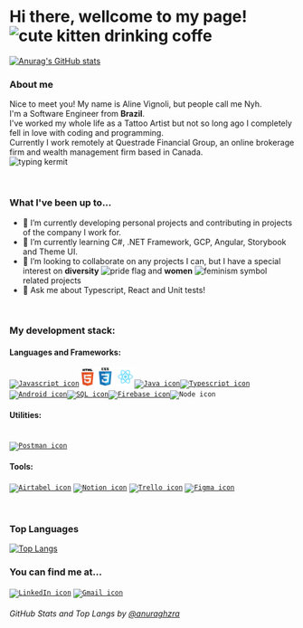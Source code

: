 # Hi there, wellcome to my page! <img src="https://emojis.slackmojis.com/emojis/images/1563481434/6016/meow_coffee.png?1563481434" width="24px" alt="cute kitten drinking coffe"/>

[![Anurag's GitHub stats](https://github-readme-stats.vercel.app/api?username=nyhvignoli&icons=true&count_private=true&theme=tokyonight)](https://github.com/anuraghazra/github-readme-stats)

### About me
<p>
  Nice to meet you! My name is Aline Vignoli, but people call me Nyh.<br>
  I'm a Software Engineer from <b>Brazil</b>.<br/>
  I've worked my whole life as a Tattoo Artist but not so long ago I completely fell in love with coding and programming.<br>
  Currently I work remotely at Questrade Financial Group, an online brokerage firm and wealth management firm based in Canada.<br>
  <img src="https://emojis.slackmojis.com/emojis/images/1608026376/11743/kermit_typing.gif?1608026376" width="32px" alt="typing kermit"/>
</p>
<br>

### What I've been up to...
- 🔭 I’m currently developing personal projects and contributing in projects of the company I work for.
- 🌱 I’m currently learning C#, .NET Framework, GCP, Angular, Storybook and Theme UI.
- 👯 I’m looking to collaborate on any projects I can, but I have a special interest on <b>diversity</b> <img src="https://emojis.slackmojis.com/emojis/images/1588108737/8790/fb-pride.png?1588108737" width="24px" alt="pride flag"/> and <b>women</b> <img src="https://images.emojiterra.com/google/android-oreo/512px/2640.png" width="24px" alt="feminism symbol"/> related projects
- 💬 Ask me about Typescript, React and Unit tests!
<br>

### My development stack:
<h4>Languages and Frameworks:</h4>
<p><code><a target="_blank" rel="noopener noreferrer" href="https://raw.githubusercontent.com/github/explore/80688e429a7d4ef2fca1e82350fe8e3517d3494d/topics/javascript/javascript.png"><img width="30px" src="https://img.icons8.com/color/72/javascript.png" alt="Javascript icon"></a></code><code><a target="_blank" rel="noopener noreferrer" href="https://raw.githubusercontent.com/github/explore/80688e429a7d4ef2fca1e82350fe8e3517d3494d/topics/html/html.png"><img width="30px" " src="https://raw.githubusercontent.com/github/explore/80688e429a7d4ef2fca1e82350fe8e3517d3494d/topics/html/html.png" alt="HTML5 icon"></a></code><code><a target="_blank" rel="noopener noreferrer" href="https://raw.githubusercontent.com/github/explore/80688e429a7d4ef2fca1e82350fe8e3517d3494d/topics/css/css.png"><img height="32" src="https://raw.githubusercontent.com/github/explore/80688e429a7d4ef2fca1e82350fe8e3517d3494d/topics/css/css.png" alt="CSS3 icon" style="max-width:100%;"></a></code>
<code><a target="_blank" rel="noopener noreferrer" href="https://raw.githubusercontent.com/github/explore/80688e429a7d4ef2fca1e82350fe8e3517d3494d/topics/react/react.png"><img height="32" src="https://raw.githubusercontent.com/github/explore/80688e429a7d4ef2fca1e82350fe8e3517d3494d/topics/react/react.png" alt="React icon" style="max-width:100%;"></a></code><code><a target="_blank" rel="noopener noreferrer" href="https://img.icons8.com/color/2x/java-coffee-cup-logo.png"><img width="32px" src="https://img.icons8.com/color/2x/java-coffee-cup-logo.png" alt="Java icon"></a></code><code><a target="_blank" rel="noopener noreferrer" href="https://upload.wikimedia.org/wikipedia/commons/thumb/4/4c/Typescript_logo_2020.svg/1200px-Typescript_logo_2020.svg.png"><img width="28px" src="https://upload.wikimedia.org/wikipedia/commons/thumb/4/4c/Typescript_logo_2020.svg/1200px-Typescript_logo_2020.svg.png" alt="Typescript icon"></a></code>
<code><a target="_blank" rel="noopener noreferrer" href="https://img.icons8.com/color/2x/android-os.png"><img height="32" src="https://img.icons8.com/color/2x/android-os.png" alt="Android icon"></a></code><code><a target="_blank" rel="noopener noreferrer" href="https://img.icons8.com/officexs/72/sql.png"><img width="30px" src="https://img.icons8.com/officexs/72/sql.png" alt="SQL icon" style="max-width:100%;"></a></code><code><a target="_blank" rel="noopener noreferrer" href="https://img.icons8.com/color/2x/google-firebase-console.png"><img height="32" src="https://img.icons8.com/color/2x/google-firebase-console.png" alt="Firebase icon" style="max-width:100%;"></a></code><code><img width="30px" src="https://icon-library.com/images/node-js-icon/node-js-icon-8.jpg" alt="Node icon"></a></code>
</p>

<h4>Utilities:</h4>
<p>
<code>
<a target="_blank" rel="noopener noreferrer" href="https://www.postman.com/"><img height="32" src="https://user-images.githubusercontent.com/2676579/34940598-17cc20f0-f9be-11e7-8c6d-f0190d502d64.png" alt="Postman icon" style="max-width: 50%;"></a>
</code></p>

<h4>Tools:</h4>
<p>
<code><a target="_blank" rel="noopener noreferrer" href="https://airtable.com/"><img height="32" src="https://e7.pngegg.com/pngimages/444/851/png-clipart-airtable-database-spreadsheet-logo-application-software-slack-logo-angle-rectangle-thumbnail.png" alt="Airtabel icon" style="max-width:100%;"></a></code>
<code><a target="_blank" rel="noopener noreferrer" href="https://www.notion.so/"><img height="32" src="https://i.pinimg.com/originals/f5/50/f9/f550f940f42ecf816241806e4386d216.png" alt="Notion icon" style="max-width:100%;"></a></code>
<code><a target="_blank" rel="noopener noreferrer" href="https://trello.com/"><img height="32" src="https://cdn.worldvectorlogo.com/logos/trello.svg" alt="Trello icon" style="max-width:100%;"></a></code>
<code><a target="_blank" rel="noopener noreferrer" href="https://www.figma.com/"><img width="36" src="https://miro.medium.com/max/670/0*UTBrDcrJ6SbePBzR" alt="Figma icon"></a></code>
</p>
<br>

### Top Languages
[![Top Langs](https://github-readme-stats.vercel.app/api/top-langs/?username=nyhvignoli&layout=compact&langs_count=6)](https://github.com/anuraghazra/github-readme-stats)

### You can find me at...
<span>
<code><a target="_blank" rel="noopener noreferrer" href="http://www.linkedin.com/in/nyhvignoli"><img height="32" src="https://image.flaticon.com/icons/png/512/174/174857.png" alt="LinkedIn icon" style="max-width:100%;"></a></code>
<code><a target="_blank" rel="noopener noreferrer" href="mailto:nyhv.contato@gmail.com"><img height="32" src="https://cdn3.iconfinder.com/data/icons/logos-brands-3/24/logo_brand_brands_logos_gmail-512.png" alt="Gmail icon" style="max-width:100%;"></a></code></span>
<br>

###### *GitHub Stats* and *Top Langs* by [@anuraghzra](https://github.com/anuraghazra/github-readme-stats)
<!--
**nyhvignoli/nyhvignoli** is a ✨ _special_ ✨ repository because its `README.md` (this file) appears on your GitHub profile.

Here are some ideas to get you started:

- 🔭 I’m currently working on ...
- 🌱 I’m currently learning ...
- 👯 I’m looking to collaborate on ...
- 🤔 I’m looking for help with ...
- 💬 Ask me about ...
- 📫 How to reach me: ...
- 😄 Pronouns: ...
- ⚡ Fun fact: ...
-->

